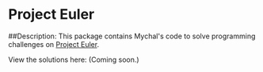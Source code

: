 # Project Euler
##Description:
This package contains Mychal's code to solve programming challenges on <a href="https://projecteuler.net/">Project Euler</a>.

View the solutions here: (Coming soon.)
